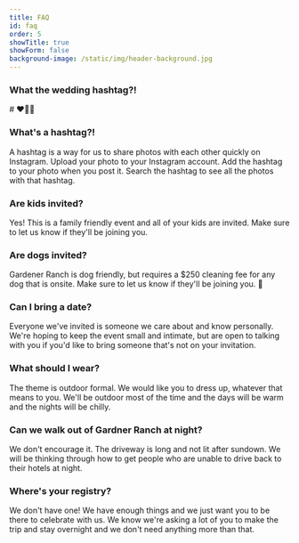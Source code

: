 ```yaml
---
title: FAQ
id: faq
order: 5
showTitle: true
showForm: false
background-image: /static/img/header-background.jpg
---
```

### What the wedding hashtag?!

\# ❤️🎈💯

### What's a hashtag?!

A hashtag is a way for us to share photos with each other quickly on Instagram.  Upload your photo to your Instagram account.  Add the hashtag to your photo when you post it.  Search the hashtag to see all the photos with that hashtag.

### Are kids invited?

Yes!  This is a family friendly event and all of your kids are invited.  Make sure to let us know if they'll be joining you.

### Are dogs invited?

Gardener Ranch is dog friendly, but requires a $250 cleaning fee for any dog that is onsite.  Make sure to let us know if they'll be joining you. 🐶

### Can I bring a date?

Everyone we've invited is someone we care about and know personally.  We're hoping to keep the event small and intimate, but are open to talking with you if you'd like to bring someone that's not on your invitation.

### What should I wear?

The theme is outdoor formal.  We would like you to dress up, whatever that means to you.  We'll be outdoor most of the time and the days will be warm and the nights will be chilly.

### Can we walk out of Gardner Ranch at night?

We don't encourage it.  The driveway is long and not lit after sundown.  We will be thinking through how to get people who are unable to drive back to their hotels at night.

### Where's your registry?

We don't have one!  We have enough things and we just want you to be there to celebrate with us.  We know we're asking a lot of you to make the trip and stay overnight and we don't need anything more than that.
